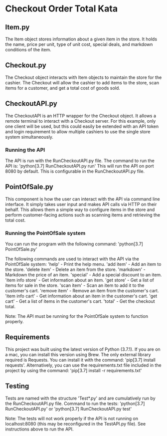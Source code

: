 # Checkout Order Total Kata

## Item.py
The Item object stores information about a given item in the store. It holds the name, price per unit, type of unit cost, special deals, and markdown conditions of the item.

## Checkout.py
The Checkout object interacts with Item objects to maintain the store for the cashier. The Checkout will allow the cashier to add items to the store, scan items for a customer, and get a total cost of goods sold.

## CheckoutAPI.py
The CheckoutAPI is an HTTP wrapper for the Checkout object. It allows a remote terminal to interact with a Checkout server. For this example, only one client will be used, but this could easily be extended with an API token and login requirement to allow multiple cashiers to use the single store system simultaneously.

### Running the API
The API is run with the RunCheckoutAPI.py file.
The command to run the API is: 'python[3.7] RunCheckoutAPI.py run'
This will run the API on port 8080 by default. This is configurable in the RunCheckoutAPI.py file.

## PointOfSale.py
This component is how the user can interact with the API via command line interface. It simply takes user input and makes API calls via HTTP on their behalf. This allows them a simple way to configure items in the store and perform customer-facing actions such as scanning items and retrieving the total cost.

### Running the PointOfSale system
You can run the program with the following command:
    'python[3.7] PointOfSale.py'

The following commands are used to interact with the API via the PointOfSale system:
    'help' - Print the help menu.
    'add item' - Add an item to the store.
    'delete item' - Delete an item from the store.
    'markdown' - Markdown the price of an item.
    'special' - Add a special discount to an item.
    'item info store' - Get information about an item.
    'get store' - Get a list of items for sale in the store.
    'scan item' - Scan an item to add it to the customer's cart.
    'remove item' - Remove an item from the customer's cart.
    'item info cart' - Get information about an item in the customer's cart.
    'get cart' - Get a list of items in the customer's cart.
    'total' - Get the checkout total.

Note: The API must be running for the PointOfSale system to function properly.

## Requirements
This project was built using the latest version of Python (3.7.1).
If you are on a mac, you can install this version using Brew.
The only external library required is Requests.
You can install it with the command: 'pip[3.7] install requests'.
Alternatively, you can use the requirements.txt file included in the project by using the command: 'pip[3.7] install -r requirements.txt'

## Testing
Tests are named with the structure 'Test*.py' and are cumulatively run by the RunCheckoutAPI.py file.
Command to run the tests: 'python[3.7] RunCheckoutAPI.py' or 'python[3.7] RunCheckoutAPI.py test'

Note: The tests will not work properly if the API is not running on localhost:8080 (this may be reconfigured in the TestAPI.py file).
See instructions above to run the API.
